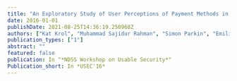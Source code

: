 ```yaml
---
title: "An Exploratory Study of User Perceptions of Payment Methods in the UK and the US"
date: 2016-01-01
publishDate: 2021-08-25T14:36:19.250968Z
authors: ["Kat Krol", "Muhammad Sajidur Rahman", "Simon Parkin", "Emiliano De Cristofaro", "Eugene Vasserman"]
publication_types: ["1"]
abstract: ""
featured: false
publication: In "*NDSS Workshop on Usable Security*"
Publication_short: In *USEC'16*
---
```

